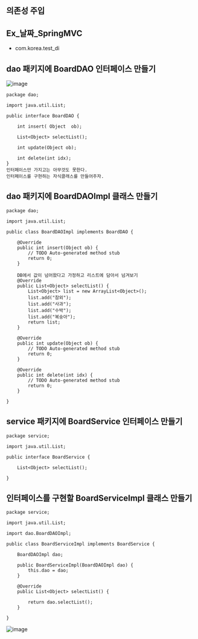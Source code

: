 ## 의존성 주입

## Ex_날짜_SpringMVC
- com.korea.test_di

## dao 패키지에 BoardDAO 인터페이스 만들기

![image](https://github.com/to7485/Web1500/assets/54658614/467e3eac-259c-4d53-8549-56c25f04a188)

```
package dao;

import java.util.List;

public interface BoardDAO {

	int insert( Object  ob);
	
	List<Object> selectList();
	
	int update(Object ob);
	
	int delete(int idx);
}
인터페이스만 가지고는 아무것도 못한다.
인터페이스를 구현하는 자식클래스를 만들어주자.
```
## dao 패키지에 BoardDAOImpl 클래스 만들기
```
package dao;

import java.util.List;

public class BoardDAOImpl implements BoardDAO {

	@Override
	public int insert(Object ob) {
		// TODO Auto-generated method stub
		return 0;
	}

	DB에서 값이 넘어왔다고 가정하고 리스트에 담아서 넘겨보기
	@Override
	public List<Object> selectList() {
		List<Object> list = new ArrayList<Object>();
		list.add("참외");
		list.add("사과");
		list.add("수박");
		list.add("복숭아");
		return list;
	}

	@Override
	public int update(Object ob) {
		// TODO Auto-generated method stub
		return 0;
	}

	@Override
	public int delete(int idx) {
		// TODO Auto-generated method stub
		return 0;
	}

}

```

## service 패키지에 BoardService 인터페이스 만들기
```
package service;

import java.util.List;

public interface BoardService {

	List<Object> selectList();
	
}
```

## 인터페이스를 구현할 BoardServiceImpl 클래스 만들기
```
package service;

import java.util.List;

import dao.BoardDAOImpl;

public class BoardServiceImpl implements BoardService {

	BoardDAOImpl dao;
	
	public BoardServiceImpl(BoardDAOImpl dao) {
		this.dao = dao;
	}
	
	@Override
	public List<Object> selectList() {
		
		return dao.selectList();
	}

}

```

![image](https://github.com/to7485/Web1500/assets/54658614/fdb93ac4-ae99-4d4c-876d-47b51eb9852f)

